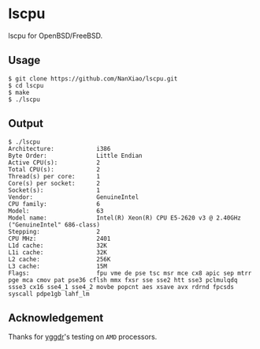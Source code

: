 # lscpu
lscpu for OpenBSD/FreeBSD.  

## Usage

	$ git clone https://github.com/NanXiao/lscpu.git
	$ cd lscpu
	$ make
	$ ./lscpu

## Output

	$ ./lscpu
	Architecture:            i386
	Byte Order:              Little Endian
	Active CPU(s):           2
	Total CPU(s):            2
	Thread(s) per core:      1
	Core(s) per socket:      2
	Socket(s):               1
	Vendor:                  GenuineIntel
	CPU family:              6
	Model:                   63
	Model name:              Intel(R) Xeon(R) CPU E5-2620 v3 @ 2.40GHz ("GenuineIntel" 686-class)
	Stepping:                2
	CPU MHz:                 2401
	L1d cache:               32K
	L1i cache:               32K
	L2 cache:                256K
	L3 cache:                15M
	Flags:                   fpu vme de pse tsc msr mce cx8 apic sep mtrr pge mca cmov pat pse36 cflsh mmx fxsr sse sse2 htt sse3 pclmulqdq ssse3 cx16 sse4_1 sse4_2 movbe popcnt aes xsave avx rdrnd fpcsds syscall pdpe1gb lahf_lm
## Acknowledgement
Thanks for [yggdr](https://github.com/yggdr)'s testing on `AMD` processors.


